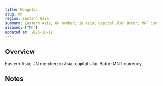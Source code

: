 ```yaml
---
title: Mongolia
slug: mn
region: Eastern Asia
summary: Eastern Asia; UN member; in Asia; capital Ulan Bator; MNT currency.
aliases: ["MN"]
updated_at: 2025-10-12
---
```


## Overview

Eastern Asia; UN member; in Asia; capital Ulan Bator; MNT currency.

## Notes

<!-- Add your first note below -->
